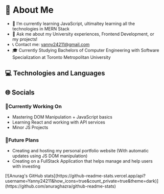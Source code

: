 
# 📖 About Me
* 🌱 I’m currently learning JavaScript, ultimaltey learning all the technologies in MERN Stack
* 💬 Ask me about my University experiences, Frontend Development, or my projects!
* 📞 Contact me: yanny24211@gmail.com
* 🎓 Currently Studying Bachelors of Computer Engineering with Software Specialization at Toronto Metropolitan University

## 💻 Technologies and Languages


## 🌐 Socials


### 🔧Currently Working On
* Mastering DOM Manipulation + JavaScript basics
* Learning React and working with API services
* Minor JS Projects

### 🚀Future Plans
* Creating and hosting my personal portfolio website (With automatic updates using JS DOM manipulation)
* Creating on a FullStack Application that helps manage and help users with investing

<p fig.align = 'center'>[![Anurag's GitHub stats](https://github-readme-stats.vercel.app/api?username=Yanny24211&how_icons=true&count_private=true&theme=dark)](https://github.com/anuraghazra/github-readme-stats)</p>
